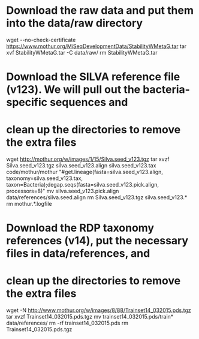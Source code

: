 # Download the raw data and put them into the data/raw directory

wget --no-check-certificate https://www.mothur.org/MiSeqDevelopmentData/StabilityWMetaG.tar
tar xvf StabilityWMetaG.tar -C data/raw/
rm StabilityWMetaG.tar

# Download the SILVA reference file (v123). We will pull out the bacteria-specific sequences and
# clean up the directories to remove the extra files

wget http://mothur.org/w/images/1/15/Silva.seed_v123.tgz
tar xvzf Silva.seed_v123.tgz silva.seed_v123.align silva.seed_v123.tax
code/mothur/mothur "#get.lineage(fasta=silva.seed_v123.align, taxonomy=silva.seed_v123.tax, taxon=Bacteria);degap.seqs(fasta=silva.seed_v123.pick.align, processors=8)"
mv silva.seed_v123.pick.align data/references/silva.seed.align
rm Silva.seed_v123.tgz silva.seed_v123.*
rm mothur.*.logfile

# Download the RDP taxonomy references (v14), put the necessary files in data/references, and
# clean up the directories to remove the extra files

wget -N http://www.mothur.org/w/images/8/88/Trainset14_032015.pds.tgz
tar xvzf Trainset14_032015.pds.tgz
mv trainset14_032015.pds/train* data/references/
rm -rf trainset14_032015.pds
rm Trainset14_032015.pds.tgz
